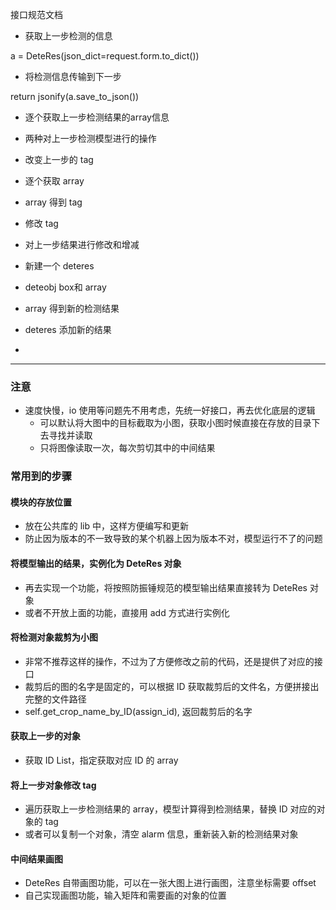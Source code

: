 



接口规范文档


* 获取上一步检测的信息

a = DeteRes(json_dict=request.form.to_dict())

* 将检测信息传输到下一步

return jsonify(a.save_to_json())

* 逐个获取上一步检测结果的array信息

* 两种对上一步检测模型进行的操作

* 改变上一步的 tag

* 逐个获取 array
* array 得到 tag
* 修改 tag

* 对上一步结果进行修改和增减

* 新建一个 deteres
* deteobj box和 array
* array 得到新的检测结果
* deteres 添加新的结果

* 


---

### 注意

* 速度快慢，io 使用等问题先不用考虑，先统一好接口，再去优化底层的逻辑
    * 可以默认将大图中的目标截取为小图，获取小图时候直接在存放的目录下去寻找并读取
    * 只将图像读取一次，每次剪切其中的中间结果
    

### 常用到的步骤

#### 模块的存放位置
* 放在公共库的 lib 中，这样方便编写和更新
* 防止因为版本的不一致导致的某个机器上因为版本不对，模型运行不了的问题

#### 将模型输出的结果，实例化为 DeteRes 对象

* 再去实现一个功能，将按照防振锤规范的模型输出结果直接转为 DeteRes 对象
* 或者不开放上面的功能，直接用 add 方式进行实例化

#### 将检测对象裁剪为小图

* 非常不推荐这样的操作，不过为了方便修改之前的代码，还是提供了对应的接口
* 裁剪后的图的名字是固定的，可以根据 ID 获取裁剪后的文件名，方便拼接出完整的文件路径
* self.get_crop_name_by_ID(assign_id), 返回裁剪后的名字

#### 获取上一步的对象

* 获取 ID List，指定获取对应 ID 的 array

#### 将上一步对象修改 tag

* 遍历获取上一步检测结果的 array，模型计算得到检测结果，替换 ID 对应的对象的 tag
* 或者可以复制一个对象，清空 alarm 信息，重新装入新的检测结果对象

#### 中间结果画图

* DeteRes 自带画图功能，可以在一张大图上进行画图，注意坐标需要 offset
* 自己实现画图功能，输入矩阵和需要画的对象的位置

#### 































